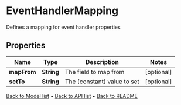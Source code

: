 

# EventHandlerMapping

Defines a mapping for event handler properties

## Properties

| Name | Type | Description | Notes |
|------------ | ------------- | ------------- | -------------|
|**mapFrom** | **String** | The field to map from |  [optional] |
|**setTo** | **String** | The (constant) value to set |  [optional] |



[Back to Model list](../README.md#documentation-for-models) &#8226; [Back to API list](../README.md#documentation-for-api-endpoints) &#8226; [Back to README](../README.md)


